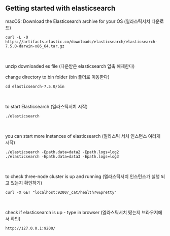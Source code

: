 ## Getting started with elasticsearch

macOS: Download the Elasticsearch archive for your OS
(일라스틱서치 다운로드)
```
curl -L -O https://artifacts.elastic.co/downloads/elasticsearch/elasticsearch-7.5.0-darwin-x86_64.tar.gz
```
<br>   

unzip downloaded es file (다운받은 elasticsearch 압축 해제한다)
 
change directory to bin folder (bin 폴더로 이동한다)
```
cd elasticsearch-7.5.0/bin
```
<br>

to start Elasticsearch (일라스틱서치 시작)
```
./elasticsearch 
```
<br>

you can start more instances of elasticsearch (일라스틱 서치 인스턴스 여러개 시작) 
```
./elasticsearch -Epath.data=data2 -Epath.logs=log2
./elasticsearch -Epath.data=data3 -Epath.logs=log3
```

<br>

to check three-node cluster is up and running (엘라스틱서치 인스턴스가 실행 되고 있는지 확인하기)
```
curl -X GET "localhost:9200/_cat/health?v&pretty"
```

<br>

check if elasticsearch is up - type in browser (엘라스틱서치 떴는지 브라우저에서 확인)
```
http://127.0.0.1:9200/
```